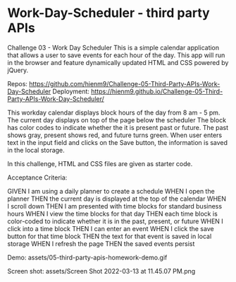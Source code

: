 # Work-Day-Scheduler - third party APIs

Challenge 03 - Work Day Scheduler
This is a simple calendar application that allows a user to save events for each hour of the day. This app will run in the browser and feature dynamically updated HTML and CSS powered by jQuery.

Repos: https://github.com/hienm9/Challenge-05-Third-Party-APIs-Work-Day-Scheduler
Deployment: https://hienm9.github.io/Challenge-05-Third-Party-APIs-Work-Day-Scheduler/

This workday calendar displays block hours of the day from 8 am - 5 pm.
The current day displays on top of the page below the scheduler
The block has color codes to indicate whether the it is present past or future. The past shows gray, present shows red, and future turns green.
When user enters text in the input field and clicks on the Save button,
the information is saved in the local storage.

In this challenge, HTML and CSS files are given as starter code. 

Acceptance Criteria:

GIVEN I am using a daily planner to create a schedule
WHEN I open the planner
THEN the current day is displayed at the top of the calendar
WHEN I scroll down
THEN I am presented with time blocks for standard business hours
WHEN I view the time blocks for that day
THEN each time block is color-coded to indicate whether it is in the past, present, or future
WHEN I click into a time block
THEN I can enter an event
WHEN I click the save button for that time block
THEN the text for that event is saved in local storage
WHEN I refresh the page
THEN the saved events persist

Demo:
assets/05-third-party-apis-homework-demo.gif

Screen shot:
assets/Screen Shot 2022-03-13 at 11.45.07 PM.png
